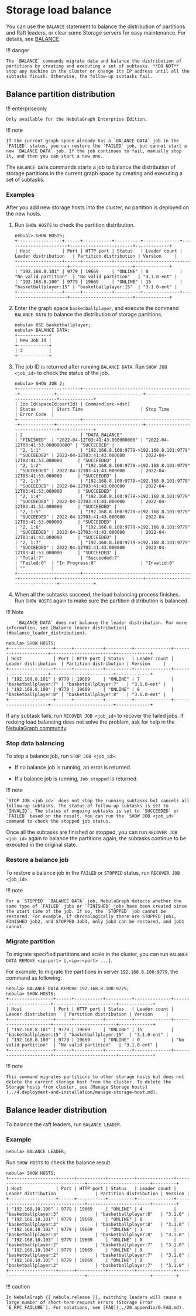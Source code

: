 # Storage load balance

You can use the `BALANCE` statement to balance the distribution of partitions and Raft leaders, or clear some Storage servers for easy maintenance. For details, see [BALANCE](../synchronization-and-migration/2.balance-syntax.md).

!!! danger

    The `BALANCE` commands migrate data and balance the distribution of partitions by creating and executing a set of subtasks. **DO NOT** stop any machine in the cluster or change its IP address until all the subtasks finish. Otherwise, the follow-up subtasks fail.

## Balance partition distribution

!!! enterpriseonly

    Only available for the NebulaGraph Enterprise Edition.
    
!!! note

    If the current graph space already has a `BALANCE DATA` job in the `FAILED` status, you can restore the `FAILED` job, but cannot start a new `BALANCE DATA` job. If the job continues to fail, manually stop it, and then you can start a new one.

The `BALANCE DATA` commands starts a job to balance the distribution of storage partitions in the current graph space by creating and executing a set of subtasks.

### Examples

After you add new storage hosts into the cluster, no partition is deployed on the new hosts.

1. Run `SHOW HOSTS` to check the partition distribution.

    ```ngql
    nebual> SHOW HOSTS;
    +-----------------+------+-----------+----------+--------------+-----------------------+------------------------+-------------+
    | Host            | Port | HTTP port | Status   | Leader count | Leader distribution   | Partition distribution | Version     |
    +-----------------+------+-----------+----------+--------------+-----------------------+------------------------+-------------+
    | "192.168.8.101" | 9779 | 19669     | "ONLINE" | 0            | "No valid partition"  | "No valid partition"   | "3.1.0-ent" |
    | "192.168.8.100" | 9779 | 19669     | "ONLINE" | 15           | "basketballplayer:15" | "basketballplayer:15"  | "3.1.0-ent" |
    +-----------------+------+-----------+----------+--------------+-----------------------+------------------------+-------------+
    ```

2. Enter the graph space `basketballplayer`, and execute the command `BALANCE DATA` to balance the distribution of storage partitions.

    ```ngql
    nebula> USE basketballplayer;
    nebula> BALANCE DATA;
    +------------+
    | New Job Id |
    +------------+
    | 2          |
    +------------+
    ```

3. The job ID is returned after running `BALANCE DATA`. Run `SHOW JOB <job_id>` to check the status of the job.

    ```ngql
    nebula> SHOW JOB 2;
    +------------------------+------------------------------------------+-------------+---------------------------------+---------------------------------+-------------+
    | Job Id(spaceId:partId) | Command(src->dst)                        | Status      | Start Time                      | Stop Time                       | Error Code  |
    +------------------------+------------------------------------------+-------------+---------------------------------+---------------------------------+-------------+
    | 2                      | "DATA_BALANCE"                           | "FINISHED"  | "2022-04-12T03:41:43.000000000" | "2022-04-12T03:41:53.000000000" | "SUCCEEDED" |
    | "2, 1:1"               | "192.168.8.100:9779->192.168.8.101:9779" | "SUCCEEDED" | 2022-04-12T03:41:43.000000      | 2022-04-12T03:41:53.000000      | "SUCCEEDED" |
    | "2, 1:2"               | "192.168.8.100:9779->192.168.8.101:9779" | "SUCCEEDED" | 2022-04-12T03:41:43.000000      | 2022-04-12T03:41:53.000000      | "SUCCEEDED" |
    | "2, 1:3"               | "192.168.8.100:9779->192.168.8.101:9779" | "SUCCEEDED" | 2022-04-12T03:41:43.000000      | 2022-04-12T03:41:53.000000      | "SUCCEEDED" |
    | "2, 1:4"               | "192.168.8.100:9779->192.168.8.101:9779" | "SUCCEEDED" | 2022-04-12T03:41:43.000000      | 2022-04-12T03:41:53.000000      | "SUCCEEDED" |
    | "2, 1:5"               | "192.168.8.100:9779->192.168.8.101:9779" | "SUCCEEDED" | 2022-04-12T03:41:43.000000      | 2022-04-12T03:41:53.000000      | "SUCCEEDED" |
    | "2, 1:6"               | "192.168.8.100:9779->192.168.8.101:9779" | "SUCCEEDED" | 2022-04-12T03:41:43.000000      | 2022-04-12T03:41:43.000000      | "SUCCEEDED" |
    | "2, 1:7"               | "192.168.8.100:9779->192.168.8.101:9779" | "SUCCEEDED" | 2022-04-12T03:41:43.000000      | 2022-04-12T03:41:53.000000      | "SUCCEEDED" |
    | "Total:7"              | "Succeeded:7"                            | "Failed:0"  | "In Progress:0"                 | "Invalid:0"                     | ""          |
    +------------------------+------------------------------------------+-------------+---------------------------------+---------------------------------+-------------+
    ```

4. When all the subtasks succeed, the load balancing process finishes. Run `SHOW HOSTS` again to make sure the partition distribution is balanced.

  !!! Note

        `BALANCE DATA` does not balance the leader distribution. For more information, see [Balance leader distribution](#balance_leader_distribution).

  ```ngql
  nebula> SHOW HOSTS;
  +-----------------+------+-----------+----------+--------------+----------------------+------------------------+-------------+
  | Host            | Port | HTTP port | Status   | Leader count | Leader distribution  | Partition distribution | Version     |
  +-----------------+------+-----------+----------+--------------+----------------------+------------------------+-------------+
  | "192.168.8.101" | 9779 | 19669     | "ONLINE" | 7            | "basketballplayer:7" | "basketballplayer:7"   | "3.1.0-ent" |
  | "192.168.8.100" | 9779 | 19669     | "ONLINE" | 8            | "basketballplayer:8" | "basketballplayer:8"   | "3.1.0-ent" |
  +-----------------+------+-----------+----------+--------------+----------------------+------------------------+-------------+
  ```

If any subtask fails, run `RECOVER JOB <job_id>` to recover the failed jobs. If redoing load balancing does not solve the problem, ask for help in the [NebulaGraph community](https://discuss.nebula-graph.io/).

### Stop data balancing

To stop a balance job, run `STOP JOB <job_id>`.

* If no balance job is running, an error is returned.

* If a balance job is running, `Job stopped` is returned.

!!! note

    `STOP JOB <job_id>` does not stop the running subtasks but cancels all follow-up subtasks. The status of follow-up subtasks is set to `INVALID`. The status of ongoing subtasks is set to `SUCCEEDED` or `FAILED` based on the result. You can run the `SHOW JOB <job_id>` command to check the stopped job status.

Once all the subtasks are finished or stopped, you can run `RECOVER JOB <job_id>` again to balance the partitions again, the subtasks continue to be executed in the original state.

### Restore a balance job

To restore a balance job in the `FAILED` or `STOPPED` status, run `RECOVER JOB <job_id>`.

!!! note

    For a `STOPPED` `BALANCE DATA` job, NebulaGraph detects whether the same type of `FAILED` jobs or `FINISHED` jobs have been created since the start time of the job. If so, the `STOPPED` job cannot be restored. For example, if chronologically there are STOPPED job1, FINISHED job2, and STOPPED Job3, only job3 can be restored, and job1 cannot.

### Migrate partition

To migrate specified partitions and scale in the cluster, you can run `BALANCE DATA REMOVE <ip:port> [,<ip>:<port> ...]`.

For example, to migrate the partitions in server `192.168.8.100:9779`, the command as following:

```ngql
nebula> BALANCE DATA REMOVE 192.168.8.100:9779;
nebula> SHOW HOSTS;
+-----------------+------+-----------+----------+--------------+-----------------------+------------------------+-------------+
| Host            | Port | HTTP port | Status   | Leader count | Leader distribution   | Partition distribution | Version     |
+-----------------+------+-----------+----------+--------------+-----------------------+------------------------+-------------+
| "192.168.8.101" | 9779 | 19669     | "ONLINE" | 15           | "basketballplayer:15" | "basketballplayer:15"  | "3.1.0-ent" |
| "192.168.8.100" | 9779 | 19669     | "ONLINE" | 0            | "No valid partition"  | "No valid partition"   | "3.1.0-ent" |
+-----------------+------+-----------+----------+--------------+-----------------------+------------------------+-------------+
```

!!! note

    This command migrates partitions to other storage hosts but does not delete the current storage host from the cluster. To delete the Storage hosts from cluster, see [Manage Storage hosts](../4.deployment-and-installation/manage-storage-host.md).

<!-- balance-3.1
!!! danger

    The `BALANCE` commands migrates data and balances the distribution of partitions by creating and executing a set of subtasks. **DO NOT** stop any machine in the cluster or change its IP address until all the subtasks finish. Otherwise, the follow-up subtasks fail.

## Balance partition distribution

### Examples

After you add new storage hosts into the zone, no partition is deployed on the new hosts.

1. Add the three new storage hosts into a cluster, and add them respectively to the zone which the graph space `basketballplayer` belongs. For details about the Zone, see [Manage zone](../4.deployment-and-installation/5.zone.md).

  ```ngql
  nebual> ADD HOSTS 192.168.10.103:9779 INTO ZONE "zone1";
  nebual> ADD HOSTS 192.168.10.104:9779 INTO ZONE "zone2";
  nebual> ADD HOSTS 192.168.10.105:9779 INTO ZONE "zone3";
  ```

2. Run [`SHOW HOSTS`](../3.ngql-guide/7.general-query-statements/6.show/6.show-hosts.md) to check the partition distribution.

  ```ngql
  nebual> SHOW HOSTS;
  +------------------+------+-----------+----------+--------------+-----------------------------------+------------------------+---------+
  | Host             | Port | HTTP port | Status   | Leader count | Leader distribution               | Partition distribution | Version |
  +------------------+------+-----------+----------+--------------+-----------------------------------+------------------------+---------+
  | "192.168.10.100" | 9779 | 19669     | "ONLINE" | 4            | "basketballplayer:4"              | "basketballplayer:15"  | "3.1.0" |
  | "192.168.10.101" | 9779 | 19669     | "ONLINE" | 8            | "basketballplayer:8"              | "basketballplayer:15"  | "3.1.0" |
  | "192.168.10.102" | 9779 | 19669     | "ONLINE" | 3            | "basketballplayer:3"              | "basketballplayer:15"  | "3.1.0" |
  | "192.168.10.103" | 9779 | 19669     | "ONLINE" | 0            | "No valid partition"              | "No valid partition"   | "3.1.0" |
  | "192.168.10.104" | 9779 | 19669     | "ONLINE" | 0            | "No valid partition"              | "No valid partition"   | "3.1.0" |
  | "192.168.10.105" | 9779 | 19669     | "ONLINE" | 0            | "No valid partition"              | "No valid partition"   | "3.1.0" |
  +------------------+------+-----------+----------+--------------+-----------------------------------+------------------------+---------+
  ```

3. Run `BALANCE IN ZONE` to start a job to balance the distribution of storage partitions in each zone in the current graph space. 

  ```ngql
  nebula> USE basketballplayer;
  nebula> BALANCE IN ZONE;
  +------------+
  | New Job Id |
  +------------+
  | 30         |
  +------------+
  ```

4. A BALANCE job ID is returned after running `BALANCE IN ZONE`. Run `SHOW JOB <job_id>` to check the status of the `BALANCE` job.

  ```ngql
  nebula> SHOW JOB 30;
  +-------------------------+--------------------------------------------+-------------+---------------------------------+---------------------------------+-------------+
  | Job Id(spaceId:partId)  | Command(src->dst)                          | Status      | Start Time                      | Stop Time                       | Error Code  |
  +-------------------------+--------------------------------------------+-------------+---------------------------------+---------------------------------+-------------+
  | 30                      | "DATA_BALANCE"                             | "FINISHED"  | "2022-01-12T02:27:00.000000000" | "2022-01-12T02:30:31.000000000" | "SUCCEEDED" |
  | "30, 23:1"              | "192.168.10.100:9779->192.168.10.103:9779" | "SUCCEEDED" | 2022-01-12T02:27:00.000000      | 2022-01-12T02:27:30.000000      | "SUCCEEDED" |
  | "30, 23:2"              | "192.168.10.100:9779->192.168.10.103:9779" | "SUCCEEDED" | 2022-01-12T02:27:00.000000      | 2022-01-12T02:27:01.000000      | "SUCCEEDED" |
  ......
  | "Total:21"              | "Succeeded:21"                             | "Failed:0"  | "In Progress:0"                 | "Invalid:0"                     | ""          |
  +-------------------------+--------------------------------------------+-------------+---------------------------------+---------------------------------+-------------+
  ```

5. When all the subtasks succeed, the load balancing process finishes. Run `SHOW HOSTS` again to make sure the partition distribution is balanced.

  !!! Note

        `BALANCE IN ZONE` does not balance the leader distribution. For more information, see [Balance leader distribution](#balance_leader_distribution).

  ```ngql
  nebula> SHOW HOSTS;
  +------------------+------+-----------+----------+--------------+-----------------------------------+------------------------+---------+
  | Host             | Port | HTTP port | Status   | Leader count | Leader distribution               | Partition distribution | Version |
  +------------------+------+-----------+----------+--------------+-----------------------------------+------------------------+---------+
  | "192.168.10.100" | 9779 | 19669     | "ONLINE" | 4            | "basketballplayer:4"              | "basketballplayer:8"   | "3.1.0" |
  | "192.168.10.101" | 9779 | 19669     | "ONLINE" | 8            | "basketballplayer:8"              | "basketballplayer:8"   | "3.1.0" |
  | "192.168.10.102" | 9779 | 19669     | "ONLINE" | 3            | "basketballplayer:3"              | "basketballplayer:8"   | "3.1.0" |
  | "192.168.10.103" | 9779 | 19669     | "ONLINE" | 0            | "No valid partition"              | "basketballplayer:7"   | "3.1.0" |
  | "192.168.10.104" | 9779 | 19669     | "ONLINE" | 0            | "No valid partition"              | "basketballplayer:7"   | "3.1.0" |
  | "192.168.10.105" | 9779 | 19669     | "ONLINE" | 0            | "No valid partition"              | "basketballplayer:7"   | "3.1.0" |
  +------------------+------+-----------+----------+--------------+-----------------------------------+------------------------+---------+
  ```

If any subtask fails, run [`RECOVER JOB <job_id>`](../synchronization-and-migration/2.balance-syntax.md) to restart the balancing. If redoing load balancing does not solve the problem, ask for help in the [NebulaGraph community](https://discuss.nebula-graph.io/).

## Stop data balancing

To stop a balance task, run `STOP JOB <job_id>`.

* If no balance task is running, an error is returned.

* If a balance task is running, `Job stopped` is returned.

!!! note

    - `STOP JOB <job_id>` does not stop the running subtasks but cancels all follow-up subtasks. The status of follow-up subtasks is set to `INVALID`. The status of ongoing subtasks is set to `SUCCEEDED` or `FAILED` based on the result. You can run the `SHOW JOB <job_id>` command to check the stopped job status.
    - After terminate and restart, the job status is set to `QUEUE`. If the previous status of subtasks was `INVALID` or `FAILED`, the status set to `IN_PROGRESS`. If it was `IN_PROGRESS` or `SUCCEEDED`, the status remains unchanged.

Once all the subtasks are finished or stopped, you can run `RECOVER JOB <job_id>` again to balance the partitions again, the subtasks continue to be executed in the original state.

## Remove storage servers

To remove specified storage servers and scale in the Storage Service, you can run `BALANCE IN ZONE REMOVE <ip>:<port> [,<ip>:<port> ...]` command to clear specified storage servers, then run `DROP HOSTS <ip>:<port> [,<ip>:<port> ...]` command to remove specified storage servers.

### Example

To remove the following storage servers.

|IP address|Port|
|:---|:---|
|192.168.10.104|9779|
|192.168.10.105|9779|

1. Clear specified storage servers. The command as following:

  ```ngql
  nebula> BALANCE IN ZONE REMOVE 192.168.10.104:9779,192.168.10.105:9779;
  ```

2. After the job is complete, remove the specified Storage servers. The command as following:

  ```ngql
  nebula> DROP HOSTS 192.168.10.104:9779,192.168.10.105:9779;
  ```
-->

## Balance leader distribution

To balance the raft leaders, run `BALANCE LEADER`.

### Example

```ngql
nebula> BALANCE LEADER;
```

Run `SHOW HOSTS` to check the balance result.

```ngql
nebula> SHOW HOSTS;
+------------------+------+-----------+----------+--------------+-----------------------------------+------------------------+---------+
| Host             | Port | HTTP port | Status   | Leader count | Leader distribution               | Partition distribution | Version |
+------------------+------+-----------+----------+--------------+-----------------------------------+------------------------+---------+
| "192.168.10.100" | 9779 | 19669     | "ONLINE" | 4            | "basketballplayer:3"              | "basketballplayer:8"   | "3.1.0" |
| "192.168.10.101" | 9779 | 19669     | "ONLINE" | 8            | "basketballplayer:3"              | "basketballplayer:8"   | "3.1.0" |
| "192.168.10.102" | 9779 | 19669     | "ONLINE" | 3            | "basketballplayer:3"              | "basketballplayer:8"   | "3.1.0" |
| "192.168.10.103" | 9779 | 19669     | "ONLINE" | 0            | "basketballplayer:2"              | "basketballplayer:7"   | "3.1.0" |
| "192.168.10.104" | 9779 | 19669     | "ONLINE" | 0            | "basketballplayer:2"              | "basketballplayer:7"   | "3.1.0" |
| "192.168.10.105" | 9779 | 19669     | "ONLINE" | 0            | "basketballplayer:2"              | "basketballplayer:7"   | "3.1.0" |
+------------------+------+-----------+----------+--------------+-----------------------------------+------------------------+---------+
```

!!! caution

    In NebulaGraph {{ nebula.release }}, switching leaders will cause a large number of short-term request errors (Storage Error `E_RPC_FAILURE`). For solutions, see [FAQ](../20.appendix/0.FAQ.md).
